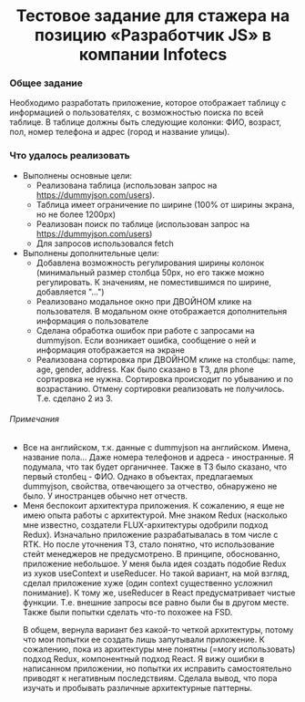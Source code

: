 <h1 align="center">Тестовое задание для стажера на позицию
«Разработчик JS» в компании Infotecs </h1>

<h3>Общее задание</h3>
<p>Необходимо разработать приложение, которое отображает таблицу с информацией о
пользователях, с возможностью поиска по всей таблице. В таблице должны быть следующие
колонки: ФИО, возраст, пол, номер телефона и адрес (город и название улицы).</p>

<h3>Что удалось реализовать</h3>
<ul>
  <li>Выполнены основные цели:
    <ul>
      <li>Реализована таблица (использован запрос на <a href='https://dummyjson.com/users'>https://dummyjson.com/users</a>).</li>
      <li>Таблица имеет ограничение по ширине (100% от ширины экрана, но не более 1200px)</li>
      <li>Реализован поиск по таблице (использован запрос на <a href='https://dummyjson.com/users/filter'>https://dummyjson.com/users</a>)</li>
      <li>Для запросов использовался fetch</li>
    </ul>
  </li>
  <li>Выполнены дополнительные цели:
    <ul>
      <li>Добавлена возможность регулирования ширины колонок (минимальный размер столбца 50px, но его также можно регулировать. К значениям, не поместившимся по ширине, добавляется "...")</li>
      <li>Реализовано модальное окно при ДВОЙНОМ клике на пользователя. В модальном окне отображается дополнительня информация о пользователе</li>
      <li>Сделана обработка ошибок при работе с запросами на dummyjson. Если возникает ошибка, сообщение о ней и информация отображается на экране</li>
      <li>Реализована сортировка при ДВОЙНОМ клике на столбцы: name, age, gender, address. Как было сказано в ТЗ, для phone сортировка не нужна. Сортировка происходит по убыванию и по возрастанию. Отмену сортировки реализовать не получилось. Т.е. сделано 2 из 3.</li>
    </ul>
  </li>
</ul>
<h6>Примечания</h6>
<ul>
  <li>Все на английском, т.к. данные с dummyjson на английском. Имена, название пола... Даже номера телефонов и адреса - иностранные. Я подумала, что так будет органичнее. Также в ТЗ было сказано, что первый столбец - ФИО. Однако в объектах, предлагаемых dummyjson, свойства, отвечающего за отчество, обнаружено не было. У иностранцев обычно нет отчеств.</li>
<li>Меня беспокоит архитектура приложения. К сожалению, я еще не имею опыта работы с архитектурой. Мне знаком Redux (насколько мне известно, создатели FLUX-архитектуры одобрили подход Redux). Изначально приложение разрабатывалась в том числе с RTK. Но после уточнения ТЗ, стало понятно, что использование стейт менеджеров не предусмотрено. В принципе, обоснованно, приложение небольшое. У меня была идея создать подобие Redux из хуков useContext и useReducer. Но такой вариант, на мой взгляд, сделал приложение хуже (один context существенно усложнил понимание). К тому же, useReducer в React предусматривает чистые функции. Т.е. внешние запросы все равно были бы в другом месте. Также были попытки сделать что-то похожее на FSD. 
  
  В общем, вернула вариант без какой-то четкой архитектуры, потому что мои попытки ее создать лишь запутывали приложение. К сожалению, пока из архитектуры мне понятны (=могу использовать) подход Redux, компонентный подход React. Я вижу ошибки в написанном приложении, но попытки их исправить самостоятельно приводят к негативным последствиям. Сделала вывод, что пора изучать и пробывать различные архитектурные паттерны. </li>
</ul>
